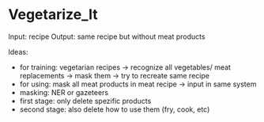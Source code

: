 # Vegetarize_It

Input: recipe
Output: same recipe but without meat products

Ideas:
- for training: vegetarian recipes -> recognize all vegetables/ meat replacements -> mask them -> try to recreate same recipe
- for using: mask all meat products in meat recipe -> input in same system
- masking: NER or gazeteers
- first stage: only delete spezific products
- second stage: also delete how to use them (fry, cook, etc)
